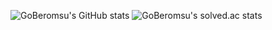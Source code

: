 ![GoBeromsu's GitHub stats](https://github-readme-stats.vercel.app/api?username=GoBeromsu&show_icons=true&theme=graywhite)
![GoBeromsu's solved.ac stats](https://github-readme-solvedac.hyp3rflow.vercel.app/api/?handle=310)
